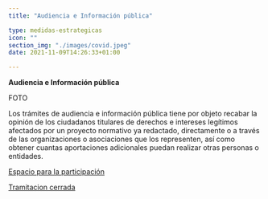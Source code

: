 ```yaml
---
title: "Audiencia e Información pública"

type: medidas-estrategicas
icon: ""
section_img: "./images/covid.jpeg"
date: 2021-11-09T14:26:33+01:00

---
```

**Audiencia e Información pública**

FOTO

Los trámites de audiencia e información pública tiene por objeto recabar la opinión de los ciudadanos titulares de derechos e intereses legítimos afectados por un proyecto normativo ya redactado, directamente o a través de las organizaciones o asociaciones que los representen, así como obtener cuantas aportaciones adicionales puedan realizar otras personas o entidades.  

[Espacio para la participación](audiencia_informacion_publica_espacio_participacion.txt)

[Tramitacion cerrada](audiencia_informacion_publica_tramitacion_cerrada.txt)